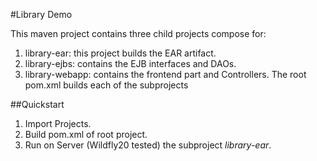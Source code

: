
#Library Demo

This maven project contains three child projects compose for:
1. library-ear: this project builds the EAR artifact.
2. library-ejbs: contains the EJB interfaces and DAOs.
3. library-webapp: contains the frontend part and Controllers.
The root pom.xml builds each of the subprojects


##Quickstart
1. Import Projects.
2. Build pom.xml of root project.
3. Run on Server (Wildfly20 tested) the subproject *library-ear*.





